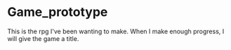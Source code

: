 # Game_prototype

This is the rpg I've been wanting to make. When I make enough progress, I will give the game a title.
